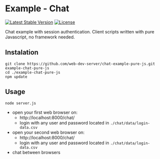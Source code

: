 # Example - Chat

[![Latest Stable Version](https://img.shields.io/badge/Stable-v3.0.0-brightgreen.svg?style=plastic)](https://github.com/web-dev-server/chat-example-pure-js/releases)
[![License](https://img.shields.io/badge/Licence-BSD-brightgreen.svg?style=plastic)](https://github.com/web-dev-server/chat-example-pure-js/blob/master/LICENCE.md)

Chat example with session authentication. Client scripts written with pure Javascript, no framework needed.

## Instalation
```shell
git clone https://github.com/web-dev-server/chat-example-pure-js.git example-chat-pure-js
cd ./example-chat-pure-js
npm update
```

## Usage
```shell
node server.js
```
- open your first web browser on:
  - http://localhost:8000/chat/
  - login with any user and password located in `./chat/data/login-data.csv`
- open your second web browser on:
  - http://localhost:8000/chat/
  - login with any user and password located in `./chat/data/login-data.csv`
- chat between browsers
